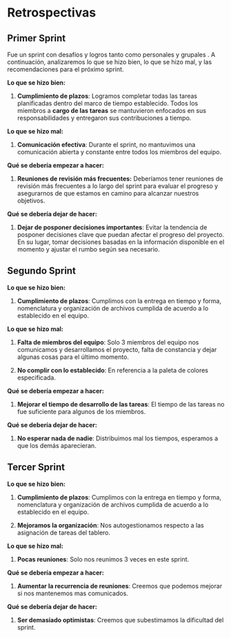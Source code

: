 # Retrospectivas

## Primer Sprint

Fue un sprint con desafíos y logros tanto como personales y grupales . A continuación, analizaremos lo que se hizo bien, lo que se hizo mal, y las recomendaciones para el próximo sprint.

**Lo que se hizo bien:**

1. **Cumplimiento de plazos**: Logramos completar todas las tareas planificadas dentro del marco de tiempo establecido. Todos los miembros a **cargo de las tareas** se mantuvieron enfocados en sus responsabilidades y entregaron sus contribuciones a tiempo.

**Lo que se hizo mal:**

1. **Comunicación efectiva**: Durante el sprint, no mantuvimos una comunicación abierta y constante entre todos los miembros del equipo.

**Qué se debería empezar a hacer:**

1. **Reuniones de revisión más frecuentes:** Deberíamos tener reuniones de revisión más frecuentes a lo largo del sprint para evaluar el progreso y asegurarnos de que estamos en camino para alcanzar nuestros objetivos.

**Qué se debería dejar de hacer:**

1. **Dejar de posponer decisiones importantes**: Evitar la tendencia de posponer decisiones clave que puedan afectar el progreso del proyecto. En su lugar, tomar decisiones basadas en la información disponible en el momento y ajustar el rumbo según sea necesario.

## Segundo Sprint

**Lo que se hizo bien:**

1. **Cumplimiento de plazos**: Cumplimos con la entrega en tiempo y forma, nomenclatura y organización de archivos cumplida de acuerdo a lo establecido en el equipo.

**Lo que se hizo mal:**

1. **Falta de miembros del equipo**: Solo 3 miembros del equipo nos comunicamos y desarrollamos el proyecto, falta de constancia y dejar algunas cosas para el último momento.

2. **No complir con lo establecido**: En referencia a la paleta de colores especificada.

**Qué se debería empezar a hacer:**

1. **Mejorar el tiempo de desarrollo de las tareas**: El tiempo de las tareas no fue suficiente para algunos de los miembros.

**Qué se debería dejar de hacer:**

1. **No esperar nada de nadie**: Distribuimos mal los tiempos, esperamos a que los demás aparecieran.

## Tercer Sprint

**Lo que se hizo bien:**

1. **Cumplimiento de plazos**: Cumplimos con la entrega en tiempo y forma, nomenclatura y organización de archivos cumplida de acuerdo a lo establecido en el equipo.

2. **Mejoramos la organización**: Nos autogestionamos respecto a las asignación de tareas del tablero.

**Lo que se hizo mal:**

1. **Pocas reuniones**: Solo nos reunimos 3 veces en este sprint.

**Qué se debería empezar a hacer:**

1. **Aumentar la recurrencia de reuniones**: Creemos que podemos mejorar si nos mantenemos mas comunicados.

**Qué se debería dejar de hacer:**

1. **Ser demasiado optimistas**: Creemos que subestimamos la dificultad del sprint.
